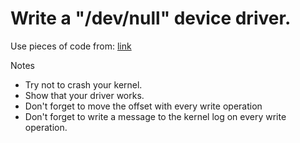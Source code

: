 # Write a "/dev/null" device driver.

Use pieces of code from:
[link](https://github.com/veltzer/demos-linux/tree/master/src/kernel_standalone/mynull)

Notes
* Try not to crash your kernel.
* Show that your driver works.
* Don't forget to move the offset with every write operation
* Don't forget to write a message to the kernel log on every write operation.
